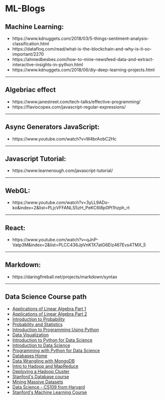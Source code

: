 # ML-Blogs

## Machine Learning:
<ul>
<li>https://www.kdnuggets.com/2018/03/5-things-sentiment-analysis-classification.html</li>
<li>https://datafloq.com/read/what-is-the-blockchain-and-why-is-it-so-important/2270</li>
<li>https://ahmedbesbes.com/how-to-mine-newsfeed-data-and-extract-interactive-insights-in-python.html</li>
<li>https://www.kdnuggets.com/2018/06/diy-deep-learning-projects.html</li>
</ul>

*****

## Algebriac effect
<ul>
  <li>https://www.janestreet.com/tech-talks/effective-programming/</li>
  <li>https://flaviocopes.com/javascript-regular-expressions/</li>
</ul>

*****

## Async Generators JavaScript:
<ul>
  <li>https://www.youtube.com/watch?v=W4brAobC2Hc</li>
</ul>

*****

## Javascript Tutorial:
<ul>
  <li>https://www.learnenough.com/javascript-tutorial/</li>
</ul>

*****

## WebGL:
<ul>
  <li>https://www.youtube.com/watch?v=3yLL9ADo-ko&index=2&list=PLjcVFFANLS5zH_PeKC6I8p0Pt1hzph_rt</li>
</ul>

*****

## React:
<ul>
  <li>https://www.youtube.com/watch?v=qJnP-Vatp3M&index=2&list=PLCC436JpVnK1X7atG6EIz467Evs4TMX_5</li>
</ul>

*****

## Markdown:
<ul>
  <li>https://daringfireball.net/projects/markdown/syntax</li>
</ul>

*****
## Data Science Course path
<ul>
<li><a href="https://www.edx.org/course/applications-linear-algebra-part-1-davidsonx-d003x-1" data-href-url="https://www.edx.org/course/applications-linear-algebra-part-1-davidsonx-d003x-1">Applications of Linear Algebra Part 1</a></li>
<li><a href="https://www.edx.org/course/applications-linear-algebra-part-2-davidsonx-d003x-2" data-href-url="https://www.edx.org/course/applications-linear-algebra-part-2-davidsonx-d003x-2">Applications of Linear Algebra Part 2</a></li>
<li><a href="https://www.edx.org/course/introduction-probability-science-mitx-6-041x-2#.U3yb762SzIo" data-href-url="https://www.edx.org/course/introduction-probability-science-mitx-6-041x-2#.U3yb762SzIo">Introduction to Probability</a></li>
<li><a href="https://lagunita.stanford.edu/courses/course-v1:OLI+ProbStat+Open_Jan2017/about" data-href-url="https://lagunita.stanford.edu/courses/course-v1:OLI+ProbStat+Open_Jan2017/about">Probability and Statistics</a></li>
<li><a href="https://www.edx.org/course/introduction-computer-science-mitx-6-00-1x-11">Introduction to Programming Using Python</a></li>
<li><a href="https://courses.cs.washington.edu/courses/cse512/14wi/">Data Visualization</a></li>
<li><a href="https://prod-edx-mktg-edit.edx.org/course/introduction-python-data-science-microsoft-dat208x-8">Introduction to Python for Data Science</a></li>
<li><a href="https://www.edx.org/course/introduction-computational-thinking-data-mitx-6-00-2x-6" data-href-url="https://www.edx.org/course/introduction-computational-thinking-data-mitx-6-00-2x-6">Introduction to Data Science</a></li>
<li><a href="https://www.edx.org/course/programming-python-data-science-microsoft-dat210x-6">Programming with Python for Data Science</a></li>
<li><a href="https://lagunita.stanford.edu/courses/Home/Databases/Engineering/about">Databases Home</a></li>
<li><a href="https://udacity.com/course/data-wrangling-with-mongodb--ud032">Data Wrangling with MongoDB</a></li>
<li><a href="https://udacity.com/course/intro-to-hadoop-and-mapreduce--ud617">Intro to Hadoop and MapReduce</a></li>
<li><a href="https://udacity.com/course/deploying-a-hadoop-cluster--ud1000">Deploying a Hadoop Cluster</a></li>
<li><a href="https://lagunita.stanford.edu/courses/DB/2014/SelfPaced/about">Stanford's Database course</a></li>
<li><a href="https://lagunita.stanford.edu/courses/course-v1:ComputerScience+MMDS+SelfPaced/about">Mining Massive Datasets</a></li>
<li><a href="http://cs109.github.io/2015/">Data Science - CS109 from Harvard</a></li>
<li><a href="https://www.coursera.org/learn/machine-learning">Stanford's Machine Learning Course</a></li>
</ul>
